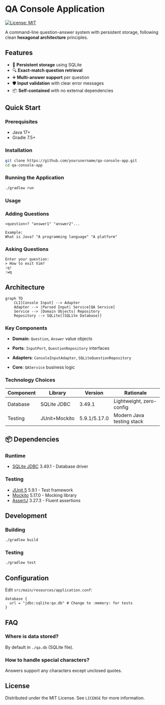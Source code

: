 # QA Console Application
[![License: MIT](https://img.shields.io/badge/License-MIT-yellow.svg)](https://opensource.org/licenses/MIT)

A command-line question-answer system with persistent storage, following clean **hexagonal architecture** principles.

## Features

- 💾 **Persistent storage** using SQLite
- 🔍 **Exact-match question retrieval**
- ➕ **Multi-answer support** per question
- 🛡️ **Input validation** with clear error messages
- 📦 **Self-contained** with no external dependencies

## Quick Start

### Prerequisites
- Java 17+
- Gradle 7.5+

### Installation
```bash
git clone https://github.com/yourusername/qa-console-app.git
cd qa-console-app
```

### Running the Application
```bash
./gradlew run
```

### Usage
### Adding Questions
```text
<question>? "answer1" "answer2"...

Example:
What is Java? "A programming language" "A platform"
```

### Asking Questions
```text
Enter your question:
> How to exit Vim?
:q!
:wq
```

## Architecture
```mermaid
graph TD
    CLI[Console Input] --> Adapter
    Adapter --> |Parsed Input| Service[QA Service]
    Service --> |Domain Objects| Repository
    Repository --> SQLite[(SQLite Database)]
```

### Key Components

- **Domain**: `Question`, `Answer` value objects

- **Ports**: `InputPort`, `QuestionRepository` interfaces

- **Adapters**: `ConsoleInputAdapter`, `SQLiteQuestionRepository`

- **Core**: `QAService` business logic

### Technology Choices
| Component | Library       | Version      | Rationale                 |
| --------- | ------------- | ------------ | ------------------------- |
| Database  | SQLite JDBC   | 3.49.1       | Lightweight, zero-config  |
| Testing   | JUnit+Mockito | 5.9.1/5.17.0 | Modern Java testing stack |

## 📦 Dependencies

### Runtime
- [SQLite JDBC](https://github.com/xerial/sqlite-jdbc) 3.49.1 - Database driver

### Testing
- [JUnit 5](https://junit.org/junit5/) 5.9.1 - Test framework
- [Mockito](https://site.mockito.org/) 5.17.0 - Mocking library
- [AssertJ](https://assertj.github.io/doc/) 3.27.3 - Fluent assertions

## Development

### Building
```bash
./gradlew build
```

### Testing
```bash
./gradlew test
```

## Configuration

Edit `src/main/resources/application.conf`:
```hocon
database {
  url = "jdbc:sqlite:qa.db" # Change to :memory: for tests
}
```

## FAQ
### Where is data stored?
By default in `./qa.db` (SQLite file).

### How to handle special characters?
Answers support any characters except unclosed quotes.

## License
Distributed under the MIT License. See `LICENSE` for more information.
